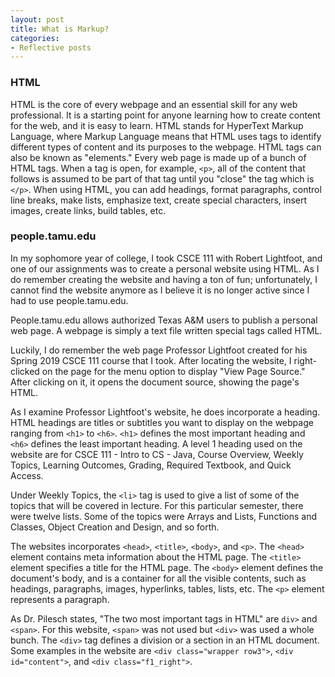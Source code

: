 ```yaml
---
layout: post
title: What is Markup?
categories:
- Reflective posts
---
```

### HTML

HTML is the core of every webpage and an essential skill for any web professional. It is a starting point for anyone learning how to create content for the web, and it is easy to learn. HTML stands for HyperText Markup Language, where Markup Language means that HTML uses tags to identify different types of content and its purposes to the webpage. HTML tags can also be known as "elements." Every web page is made up of a bunch of HTML tags. When a tag is open, for example, `<p>`, all of the content that follows is assumed to be part of that tag until you "close" the tag which is `</p>`. When using HTML, you can add headings, format paragraphs, control line breaks, make lists, emphasize text, create special characters, insert images, create links, build tables, etc.
<br/>

### people.tamu.edu

In my sophomore year of college, I took CSCE 111 with Robert Lightfoot, and one of our assignments was to create a personal website using HTML. As I do remember creating the website and having a ton of fun; unfortunately, I cannot find the website anymore as I believe it is no longer active since I had to use people.tamu.edu.
<br/>
 
People.tamu.edu allows authorized Texas A&M users to publish a personal web page. A webpage is simply a text file written special tags called HTML.
<br/>

Luckily, I do remember the web page Professor Lightfoot created for his Spring 2019 CSCE 111 course that I took. After locating the website, I right-clicked on the page for the menu option to display "View Page Source." After clicking on it, it opens the document source, showing the page's HTML.
<br/>

As I examine Professor Lightfoot's website, he does incorporate a heading. HTML headings are titles or subtitles you want to display on the webpage ranging from `<h1>` to `<h6>`. `<h1>` defines the most important heading and `<h6>` defines the least important heading. A level 1 heading used on the website are for CSCE 111 - Intro to CS - Java, Course Overview, Weekly Topics, Learning Outcomes, Grading, Required Textbook, and Quick Access.
<br/>
 
Under Weekly Topics, the `<li>` tag is used to give a list of some of the topics that will be covered in lecture. For this particular semester, there were twelve lists. Some of the topics were Arrays and Lists, Functions and Classes, Object Creation and Design, and so forth. 
<br/>
 
The websites incorporates `<head>`, `<title>`, `<body>`, and `<p>`. The `<head>` element contains meta information about the HTML page. The `<title>` element specifies a title for the HTML page. The `<body>` element defines the document's body, and is a container for all the visible contents, such as headings, paragraphs, images, hyperlinks, tables, lists, etc. The `<p>` element represents a paragraph.
<br/>
 
As Dr. Pilesch states, "The two most important tags in HTML" are `div>` and `<span>`. For this website, `<span>` was not used but `<div>` was used a whole bunch. The `<div>` tag defines a division or a section in an HTML document. Some examples in the website are `<div class="wrapper row3">`, `<div id="content">`, and `<div class="f1_right">`. 

